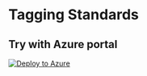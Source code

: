 # Tagging Standards

## Try with Azure portal
[![Deploy to Azure](https://aka.ms/deploytoazurebutton)](https://portal.azure.com/?#blade/Microsoft_Azure_Policy/CreatePolicyDefinitionBlade/uri/https%3A%2F%2Fraw.githubusercontent.com%2Fchrislittle%2Fazurepolicy%2Fmain%2FTagging%2520Standards%2FAudit%2520tags%2520on%2520subscriptions%2520-%2520new%2Fazurepolicy.json)
